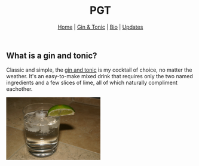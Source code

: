 <!DOCTYPE html>
<html lang="en">

<head>
<meta charset="utf-8"/>
<title>PGT | Gin & Tonic</title>
<link rel="stylesheet" href="stylesheet.css">
</head>

<body>
<header>
	<h1>PGT</h1>
	<nav>
		<a href="homepage.html">Home</a> |
		<a href="drinkpage.html">Gin & Tonic</a> |
		<a href="biopage.html">Bio</a> |
		<a href="updatespage.html">Updates</a>
	</nav> 
</header>
<h2>What is a gin and tonic?</h2>
<p>Classic and simple, the <a href="https://en.wikipedia.org/wiki/Gin_and_tonic">gin and tonic</a> is my cocktail of choice, no matter the weather. It's an easy-to-make mixed drink that requires only the two named ingredients and a few slices of lime, all of which naturally compliment eachother.</p>
<img src="ginandtonic.jpg" alt="Gin & Tonic" style="width:50%;height:50%">
</body>

</html> 